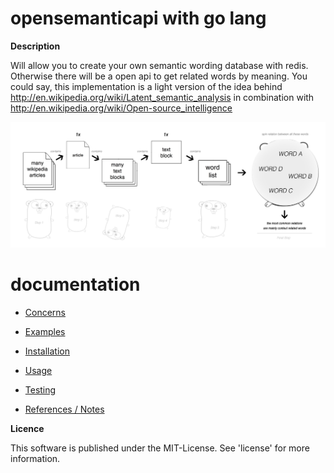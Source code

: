 opensemanticapi with go lang
==============================================

**Description**

Will allow you to create your own semantic wording database with redis. Otherwise there will be a open api to get related words by meaning. You could say, this implementation is a light version of the idea behind http://en.wikipedia.org/wiki/Latent_semantic_analysis in combination with http://en.wikipedia.org/wiki/Open-source_intelligence

![ScreenShot](https://raw.githubusercontent.com/monbro/opensemanticapi-go-lang/master/osapi_explanation.jpg)

documentation
==============================================

* [Concerns](/doc/concerns.md)

* [Examples](/doc/examples.md)

* [Installation](/doc/installation.md)

* [Usage](/doc/usage_guide.md)

* [Testing](/doc/testing.md)

* [References / Notes](/doc/references.md)

**Licence**

This software is published under the MIT-License. See 'license' for more information.

